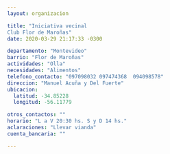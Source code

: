 ```yaml
---
layout: organizacion

title: "Iniciativa vecinal
Club Flor de Maroñas"
date: 2020-03-29 21:17:33 -0300

departamento: "Montevideo"
barrio: "Flor de Maroñas"
actividades: "Olla"
necesidades: "Alimentos"
telefono_contacto: "097098032 097474368  094098578"
direccion: "Manuel Acuña y Del Fuerte"
ubicacion:
  latitud: -34.85228
  longitud: -56.11779

otros_contactos: ""
horario: "L a V 20:30 hs. S y D 14 hs."
aclaraciones: "Llevar vianda"
cuenta_bancaria: ""

---
```

